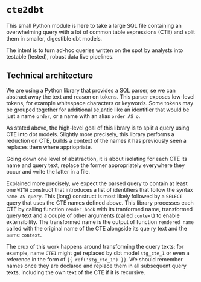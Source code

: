 # `cte2dbt`

This small Python module is here to take a large SQL file containing
an overwhelming query with a lot of common table expressions (CTE) and
split them in smaller, digestible dbt models.

The intent is to turn ad-hoc queries written on the spot by analysts
into testable (tested), robust data live pipelines.

## Technical architecture

We are using a Python library that provides a SQL parser, se we can
abstract away the text and reason on tokens. This parser exposes
low-level tokens, for example whitespace characters or keywords. Some
tokens may be grouped together for additional se,antic like an
identifier that would be just a name `order`, or a name with an alias
`order AS o`.

As stated above, the high-level goal of this library is to split a
query using CTE into dbt models. Slightly more precisely, this library
performs a reduction on CTE, builds a context of the names it has
previously seen a replaces them where appriopriate.

Going down one level of abstraction, it is about isolating for each
CTE its name and query text, replace the former appropriately
everywhere they occur and write the latter in a file.

Explained more precisely, we expect the parsed query to contain at
least one `WITH` construct that introduces a list of identifiers that
follow the syntax `name AS query`. This (long) construct is most
likely followed by a `SELECT` query that uses the CTE names defined
above. This library processes each CTE by calling function
`render_hook` with its tranformed name, transformed query text and a
couple of other arguments (called `context`) to enable extensibility.
The transformed name is the output of function `rendered_name` called
with the original name of the CTE alongside its que
ry text and the
same `context`.

The crux of this work happens around transforming the query texts: for
example, name `CTE1` might get replaced by dbt model `stg_cte_1` or
even a reference in the form of `{{ ref('stg_cte_1') }}`. We should
remember names once they are declared and replace them in all
subsequent query texts, including the own text of the CTE if it is
recursive.
